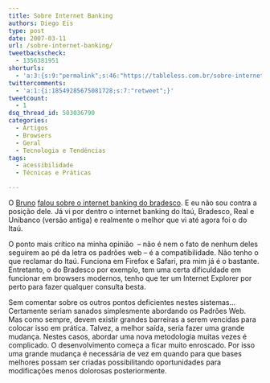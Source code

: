 ```yaml
---
title: Sobre Internet Banking
authors: Diego Eis
type: post
date: 2007-03-11
url: /sobre-internet-banking/
tweetbackscheck:
  - 1356381951
shorturls:
  - 'a:3:{s:9:"permalink";s:46:"https://tableless.com.br/sobre-internet-banking";s:7:"tinyurl";s:26:"https://tinyurl.com/3bx3vuv";s:4:"isgd";s:19:"https://is.gd/hxx1sD";}'
twittercomments:
  - 'a:1:{i:18549285675081728;s:7:"retweet";}'
tweetcount:
  - 1
dsq_thread_id: 503036790
categories:
  - Artigos
  - Browsers
  - Geral
  - Tecnologia e Tendências
tags:
  - acessibilidade
  - Técnicas e Práticas

---
```

O [Bruno][1] [falou sobre o internet banking do bradesco][2]. E eu não sou contra a posição dele. Já vi por dentro o internet banking do Itaú, Bradesco, Real e Unibanco (versão antiga) e realmente o melhor que vi até agora foi o do Itaú.

O ponto mais crítico na minha opinião  &#8211; não é nem o fato de nenhum deles seguirem ao pé da letra os padrões web &#8211; é a compatibilidade. Não tenho o que reclamar do Itaú. Funciona em Firefox e Safari, pra mim já é o bastante. Entretanto, o do Bradesco por exemplo, tem uma certa dificuldade em funcionar em browsers modernos, tenho que ter um Internet Explorer por perto para fazer qualquer consulta besta.

Sem comentar sobre os outros pontos deficientes nestes sistemas&#8230; Certamente seriam sanados simplesmente abordando os Padrões Web. Mas como sempre, devem existir grandes barreiras a serem vencidas para colocar isso em prática. Talvez, a melhor saída, seria fazer uma grande mudança. Nestes casos, abordar uma nova metodologia muitas vezes é complicado. O desenvolvimento começa a ficar muito enroscado. Por isso uma grande mudança é necessária de vez em quando para que bases melhores possam ser criadas possibilitando oportunidades para modificações menos dolorosas posteriormente.

 [1]: https://brunotorres.net
 [2]: https://brunotorres.net/bradesco-o-pior-internet-banking-que-eu-ja-vi